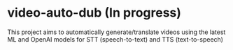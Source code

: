 ﻿# video-auto-dub (In progress)
This project aims to automatically generate/translate videos using the latest ML and OpenAI models for STT (speech-to-text) and TTS (text-to-speech)
